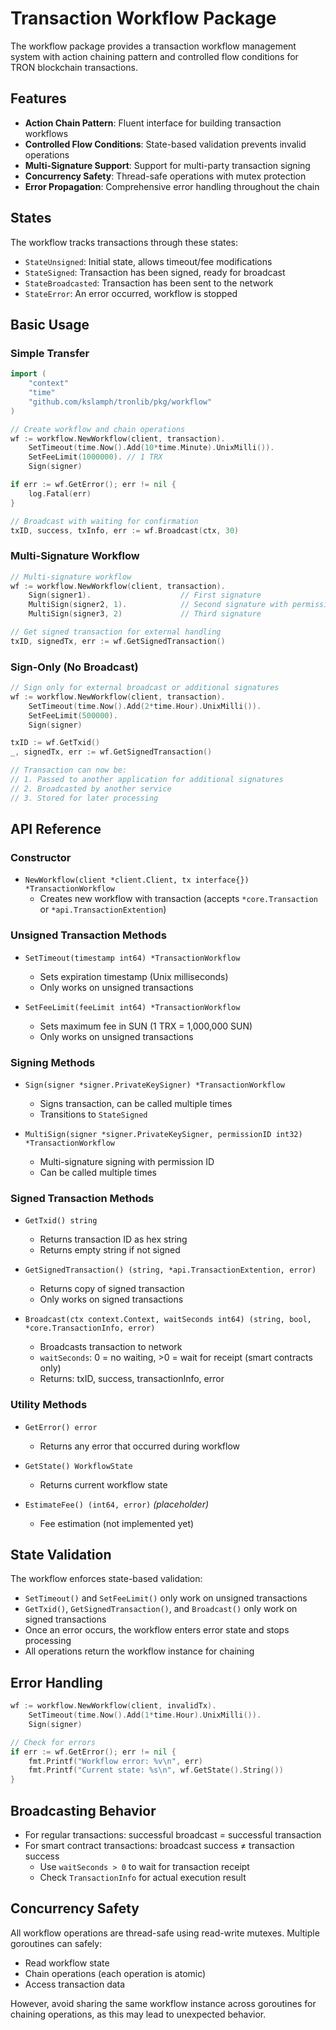 # Transaction Workflow Package

The workflow package provides a transaction workflow management system with action chaining pattern and controlled flow conditions for TRON blockchain transactions.

## Features

- **Action Chain Pattern**: Fluent interface for building transaction workflows
- **Controlled Flow Conditions**: State-based validation prevents invalid operations
- **Multi-Signature Support**: Support for multi-party transaction signing
- **Concurrency Safety**: Thread-safe operations with mutex protection
- **Error Propagation**: Comprehensive error handling throughout the chain

## States

The workflow tracks transactions through these states:

- `StateUnsigned`: Initial state, allows timeout/fee modifications
- `StateSigned`: Transaction has been signed, ready for broadcast
- `StateBroadcasted`: Transaction has been sent to the network
- `StateError`: An error occurred, workflow is stopped

## Basic Usage

### Simple Transfer

```go
import (
    "context"
    "time"
    "github.com/kslamph/tronlib/pkg/workflow"
)

// Create workflow and chain operations
wf := workflow.NewWorkflow(client, transaction).
    SetTimeout(time.Now().Add(10*time.Minute).UnixMilli()).
    SetFeeLimit(1000000). // 1 TRX
    Sign(signer)

if err := wf.GetError(); err != nil {
    log.Fatal(err)
}

// Broadcast with waiting for confirmation
txID, success, txInfo, err := wf.Broadcast(ctx, 30)
```

### Multi-Signature Workflow

```go
// Multi-signature workflow
wf := workflow.NewWorkflow(client, transaction).
    Sign(signer1).                    // First signature
    MultiSign(signer2, 1).            // Second signature with permission ID
    MultiSign(signer3, 2)             // Third signature

// Get signed transaction for external handling
txID, signedTx, err := wf.GetSignedTransaction()
```

### Sign-Only (No Broadcast)

```go
// Sign only for external broadcast or additional signatures
wf := workflow.NewWorkflow(client, transaction).
    SetTimeout(time.Now().Add(2*time.Hour).UnixMilli()).
    SetFeeLimit(500000).
    Sign(signer)

txID := wf.GetTxid()
_, signedTx, err := wf.GetSignedTransaction()

// Transaction can now be:
// 1. Passed to another application for additional signatures
// 2. Broadcasted by another service
// 3. Stored for later processing
```

## API Reference

### Constructor

- `NewWorkflow(client *client.Client, tx interface{}) *TransactionWorkflow`
  - Creates new workflow with transaction (accepts `*core.Transaction` or `*api.TransactionExtention`)

### Unsigned Transaction Methods

- `SetTimeout(timestamp int64) *TransactionWorkflow`
  - Sets expiration timestamp (Unix milliseconds)
  - Only works on unsigned transactions

- `SetFeeLimit(feeLimit int64) *TransactionWorkflow`
  - Sets maximum fee in SUN (1 TRX = 1,000,000 SUN)
  - Only works on unsigned transactions

### Signing Methods

- `Sign(signer *signer.PrivateKeySigner) *TransactionWorkflow`
  - Signs transaction, can be called multiple times
  - Transitions to `StateSigned`

- `MultiSign(signer *signer.PrivateKeySigner, permissionID int32) *TransactionWorkflow`
  - Multi-signature signing with permission ID
  - Can be called multiple times

### Signed Transaction Methods

- `GetTxid() string`
  - Returns transaction ID as hex string
  - Returns empty string if not signed

- `GetSignedTransaction() (string, *api.TransactionExtention, error)`
  - Returns copy of signed transaction
  - Only works on signed transactions

- `Broadcast(ctx context.Context, waitSeconds int64) (string, bool, *core.TransactionInfo, error)`
  - Broadcasts transaction to network
  - `waitSeconds`: 0 = no waiting, >0 = wait for receipt (smart contracts only)
  - Returns: txID, success, transactionInfo, error

### Utility Methods

- `GetError() error`
  - Returns any error that occurred during workflow

- `GetState() WorkflowState`
  - Returns current workflow state

- `EstimateFee() (int64, error)` *(placeholder)*
  - Fee estimation (not implemented yet)

## State Validation

The workflow enforces state-based validation:

- `SetTimeout()` and `SetFeeLimit()` only work on unsigned transactions
- `GetTxid()`, `GetSignedTransaction()`, and `Broadcast()` only work on signed transactions
- Once an error occurs, the workflow enters error state and stops processing
- All operations return the workflow instance for chaining

## Error Handling

```go
wf := workflow.NewWorkflow(client, invalidTx).
    SetTimeout(time.Now().Add(1*time.Hour).UnixMilli()).
    Sign(signer)

// Check for errors
if err := wf.GetError(); err != nil {
    fmt.Printf("Workflow error: %v\n", err)
    fmt.Printf("Current state: %s\n", wf.GetState().String())
}
```

## Broadcasting Behavior

- For regular transactions: successful broadcast = successful transaction
- For smart contract transactions: broadcast success ≠ transaction success
  - Use `waitSeconds > 0` to wait for transaction receipt
  - Check `TransactionInfo` for actual execution result

## Concurrency Safety

All workflow operations are thread-safe using read-write mutexes. Multiple goroutines can safely:
- Read workflow state
- Chain operations (each operation is atomic)
- Access transaction data

However, avoid sharing the same workflow instance across goroutines for chaining operations, as this may lead to unexpected behavior.
